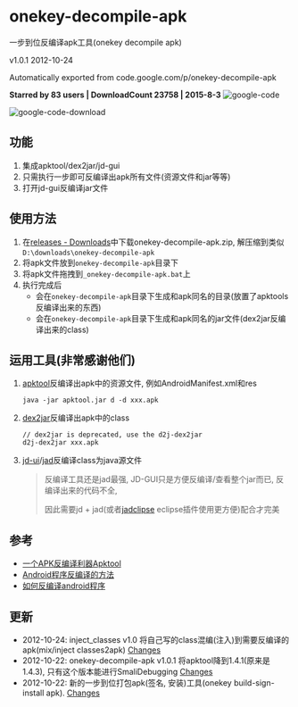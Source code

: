 # onekey-decompile-apk
一步到位反编译apk工具(onekey decompile apk)

v1.0.1 2012-10-24

Automatically exported from code.google.com/p/onekey-decompile-apk

**Starred by 83 users | DownloadCount 23758 | 2015-8-3**
![google-code](https://rawgit.com/ufologist/onekey-decompile-apk/master/google-code.png)

![google-code-download](https://rawgit.com/ufologist/onekey-decompile-apk/master/google-code-download.png)

## 功能 ##
1. 集成apktool/dex2jar/jd-gui
2. 只需执行一步即可反编译出apk所有文件(资源文件和jar等等)
3. 打开jd-gui反编译jar文件

## 使用方法 ##
1. 在[releases - Downloads](https://github.com/ufologist/onekey-decompile-apk/releases)中下载onekey-decompile-apk.zip, 解压缩到类似 `D:\downloads\onekey-decompile-apk`
2. 将apk文件放到`onekey-decompile-apk`目录下
3. 将apk文件拖拽到`_onekey-decompile-apk.bat`上
4. 执行完成后
    * 会在`onekey-decompile-apk`目录下生成和apk同名的目录(放置了apktools反编译出来的东西)
    * 会在`onekey-decompile-apk`目录下生成和apk同名的jar文件(dex2jar反编译出来的class)

## 运用工具(非常感谢他们) ##
1. [apktool](http://code.google.com/p/android-apktool/)反编译出apk中的资源文件, 例如AndroidManifest.xml和res

   ```
   java -jar apktool.jar d -d xxx.apk
   ```
2. [dex2jar](http://code.google.com/p/dex2jar/)反编译出apk中的class

   ```
   // dex2jar is deprecated, use the d2j-dex2jar
   d2j-dex2jar xxx.apk
   ```
3. [jd-ui](http://java.decompiler.free.fr/?q=jdgui)/[jad](http://www.varaneckas.com/jad/)反编译class为java源文件

   > 反编译工具还是jad最强, JD-GUI只是方便反编译/查看整个jar而已, 反编译出来的代码不全,
   > 
   > 因此需要jd + jad(或者[jadclipse](http://jadclipse.sourceforge.net) eclipse插件使用更方便)配合才完美

## 参考 ##
* [一个APK反编译利器Apktool](http://blog.sina.com.cn/s/blog_5752764e0100kv34.html)
* [Android程序反编译的方法](http://www.cnblogs.com/feisky/archive/2010/08/05/1793493.html)
* [如何反编译android程序](http://doandroid.info/%E5%A6%82%E4%BD%95%E5%8F%8D%E7%BC%96%E8%AF%91android%E7%A8%8B%E5%BA%8F/)

## 更新 ##
* 2012-10-24: inject\_classes v1.0 将自己写的class混编(注入)到需要反编译的apk(mix/inject classes2apk) [Changes](https://github.com/ufologist/onekey-decompile-apk/blob/master/CHANGELOG.md#inject_classes-v10)
* 2012-10-22: onekey-decompile-apk v1.0.1 将apktool降到1.4.1(原来是1.4.3), 只有这个版本能进行SmaliDebugging [Changes](https://github.com/ufologist/onekey-decompile-apk/blob/master/CHANGELOG.md#onekey-decompile-apk-v101)
* 2012-10-22: 新的一步到位打包apk(签名, 安装)工具(onekey build-sign-install apk). [Changes](https://github.com/ufologist/onekey-decompile-apk/blob/master/CHANGELOG.md#build_sign_install-v10)
